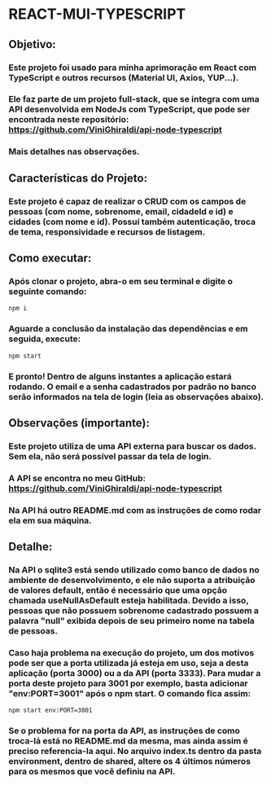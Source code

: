 # REACT-MUI-TYPESCRIPT

## Objetivo:

### Este projeto foi usado para minha aprimoração em React com TypeScript e outros recursos (Material UI, Axios, YUP...).

### Ele faz parte de um projeto full-stack, que se integra com uma API desenvolvida em NodeJs com TypeScript, que pode ser encontrada neste repositório: https://github.com/ViniGhiraldi/api-node-typescript

### Mais detalhes nas observações.

## Características do Projeto:

### Este projeto é capaz de realizar o CRUD com os campos de pessoas (com nome, sobrenome, email, cidadeId e id) e cidades (com nome e id). Possuí também autenticação, troca de tema, responsividade e recursos de listagem.

## Como executar:

### Após clonar o projeto, abra-o em seu terminal e digite o seguinte comando:
```
npm i
```
### Aguarde a conclusão da instalação das dependências e em seguida, execute:
```
npm start
```
### E pronto! Dentro de alguns instantes a aplicação estará rodando. O email e a senha cadastrados por padrão no banco serão informados na tela de login (leia as observações abaixo).

## Observações (importante):

### Este projeto utiliza de uma API externa para buscar os dados. Sem ela, não será possível passar da tela de login.

### A API se encontra no meu GitHub: https://github.com/ViniGhiraldi/api-node-typescript

### Na API há outro README.md com as instruções de como rodar ela em sua máquina.

## Detalhe:

### Na API o sqlite3 está sendo utilizado como banco de dados no ambiente de desenvolvimento, e ele não suporta a atribuição de valores default, então é necessário que uma opção chamada useNullAsDefault esteja habilitada. Devido a isso, pessoas que não possuem sobrenome cadastrado possuem a palavra "null" exibida depois de seu primeiro nome na tabela de pessoas.

### Caso haja problema na execução do projeto, um dos motivos pode ser que a porta utilizada já esteja em uso, seja a desta aplicação (porta 3000) ou a da API (porta 3333). Para mudar a porta deste projeto para 3001 por exemplo, basta adicionar "env:PORT=3001" após o npm start. O comando fica assim:
```
npm start env:PORT=3001
```
### Se o problema for na porta da API, as instruções de como troca-lá está no README.md da mesma, mas ainda assim é preciso referencia-la aqui. No arquivo index.ts dentro da pasta environment, dentro de shared, altere os 4 últimos números para os mesmos que você definiu na API.
